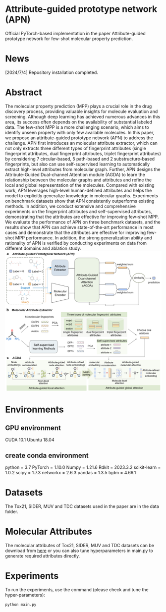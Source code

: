 # Attribute-guided prototype network (APN)
Official PyTorch-based implementation in the paper Attribute-guided prototype network for few-shot molecular property prediction.

# News
[2024/7/4] Repository installation completed.

# Abstract
The molecular property prediction (MPP) plays a crucial role in the drug discovery process, providing valuable insights for molecule evaluation and screening. Although deep learning has achieved numerous advances in this area, its success often depends on the availability of substantial labeled data. The few-shot MPP is a more challenging scenario, which aims to identify unseen property with only few available molecules. In this paper, we propose an attribute-guided prototype network (APN) to address the challenge. APN first introduces an molecular attribute extractor, which can not only extracts three different types of fingerprint attributes (single fingerprint attributes, dual fingerprint attributes, triplet fingerprint attributes) by considering 7 circular-based, 5 path-based and 2 substructure-based fingerprints, but also can use self-supervised learning to automatically extract high-level attributes from molecular graph. Further, APN designs the Attribute-Guided Dual-channel Attention module (AGDA) to learn the relationship between the molecular graphs and attributes and refine the local and global representation of the molecules. Compared with existing work, APN leverages high-level human-defined attributes and helps the model to explicitly generalize knowledge in molecular graphs. Experiments on benchmark datasets show that APN consistently outperforms existing methods. In addition, we conduct extensive and comprehensive experiments on the fingerprint attributes and self-supervised attributes, demonstrating that the attributes are effective for improving few-shot MPP. We evaluate the performance of APN on three benchmark datasets, and the results show that APN can achieve state-of-the-art performance in most cases and demonstrate that the attributes are effective for improving few-shot MPP performance. In addition, the strong generalization ability and rationality of APN is verified by conducting experiments on data from different domains and ablation study.
![image](https://github.com/hou29/few-shot-MPP/blob/main/APN.png)

# Environments
## GPU environment
CUDA 10.1
Ubuntu 18.04

## create conda environment
python = 3.7
PyTorch = 1.10.0
Numpy = 1.21.6
Rdkit = 2023.3.2
scikit-learn = 1.0.2
scipy = 1.7.3
networkx = 2.6.3 
pandas = 1.3.5
tqdm = 4.66.1 

# Datasets
The Tox21, SIDER, MUV and TDC datasets used in the paper are in the data folder.

# Molecular Attributes 
The molecular attributes of Tox21, SIDER, MUV and TDC datasets can be download from [here](https://drive.google.com/drive/folders/1hIJb-kVhUiSeoIchSLMFFcggRinmpMht?usp=sharing) or you can also tune hyperparameters in main.py to generate required attributes directly.

# Experiments
To run the experiments, use the command (please check and tune the hyper-parameters):
```
python main.py
```


